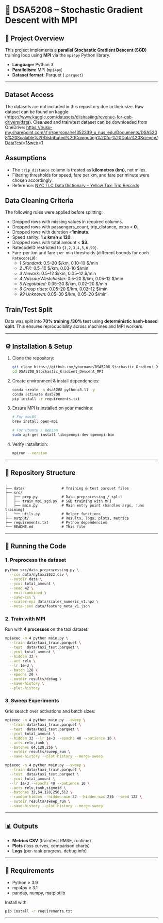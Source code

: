 # 📘 DSA5208 – Stochastic Gradient Descent with MPI

## 📌 Project Overview
This project implements a **parallel Stochastic Gradient Descent (SGD)** training loop using **MPI** via the `mpi4py` Python library.  

- **Language:** Python 3  
- **Parallelism:** MPI (`mpi4py`)  
- **Dataset format:** Parquet (`.parquet`)  

---
## Dataset Access
The datasets are not included in this repository due to their size. Raw dataset can be found on kaggle (https://www.kaggle.com/datasets/diishasiing/revenue-for-cab-drivers/data). Cleansed and train/test dataset can be downloaded from OneDrive: https://nusu-my.sharepoint.com/:f:/r/personal/e1352339_u_nus_edu/Documents/DSA5208%20Scalable%20Distributed%20Computing%20for%20Data%20Science/Data?csf=1&web=1 

## Assumptions
- The `trip_distance` column is treated as **kilometres (km)**, not miles.  
- Filtering thresholds for speed, fare per km, and fare per minute were chosen accordingly.  
- Reference: [NYC TLC Data Dictionary – Yellow Taxi Trip Records](https://www.nyc.gov/assets/tlc/downloads/pdf/data_dictionary_trip_records_yellow.pdf)

## Data Cleaning Criteria
The following rules were applied before splitting:
- Dropped rows with missing values in required columns.
- Dropped rows with passengers_count, trip_distance, extra < **0**.   
- Dropped rows with duration <**1minute**.  
- Speed sanity: **1 ≤ km/h ≤ 120**.  
- Dropped rows with total amount < **\$3**.  
- RatecodeID restricted to `{1,2,3,4,5,6,99}`.  
- Fare-per-km and fare-per-min thresholds (different bounds for each `RatecodeID`):  
  - *1 Standard:* 0.5–20 $/km, 0.10–10 $/min  
  - *2 JFK:* 0.5–10 $/km, 0.03–10 $/min  
  - *3 Newark:* 0.5–12 $/km, 0.05–12 $/min  
  - *4 Nassau/Westchester:* 0.5–20 $/km, 0.05–12 $/min  
  - *5 Negotiated:* 0.05–30 $/km, 0.02–20 $/min  
  - *6 Group rides:* 0.05–20 $/km, 0.02–12 $/min  
  - *99 Unknown:* 0.05–30 $/km, 0.05–20 $/min  

## Train/Test Split
Data was split into **70% training /30% test** using **deterministic hash-based split**. This ensures reproducibility across machines and MPI workers. 

---

## ⚙️ Installation & Setup

1. Clone the repository:
   ```bash
   git clone https://github.com/yourname/DSA5208_Stochastic_Gradient_Descent_MPI.git
   cd DSA5208_Stochastic_Gradient_Descent_MPI
   ```

2. Create environment & install dependencies:
   ```bash
   conda create -n dsa5208 python=3.11 -y
   conda activate dsa5208
   pip install -r requirements.txt
   ```

3. Ensure MPI is installed on your machine:
   ```bash
   # For macOS
   brew install open-mpi

   # For Ubuntu / Debian
   sudo apt-get install libopenmpi-dev openmpi-bin
   ```

4. Verify installation:
   ```bash
   mpirun --version
   ```

---

## 📂 Repository Structure
```
.
├── data/                 # Training & test parquet files
├── src/
│   ├── prep.py           # Data preprocessing / split
│   ├── train_mpi_sgd.py  # SGD training with MPI
│   ├── main.py           # Main entry point (handles args, runs training)
│   └── utils.py          # Helper functions
├── output/               # Results, logs, plots, metrics
├── requirements.txt      # Python dependencies
└── README.md             # This file
```

---

## 🚀 Running the Code

### 1. Preprocess the dataset
```bash
python src/data_preprocessing.py \
  --csv data/nytaxi2022.csv \
  --outdir data \
  --ycol total_amount \
  --seed 42 \
  --emit-combined \
  --save-csv \
  --scaler-npz data/scaler_numeric_v1.npz \
  --meta-json data/feature_meta_v1.json
```

### 2. Train with MPI
Run with **4 processes** on the taxi dataset:
```bash
mpiexec -n 4 python main.py \
  --train data/taxi_train.parquet \
  --test  data/taxi_test.parquet \
  --ycol total_amount \
  --hidden 32 \
  --act relu \
  --lr 1e-3 \
  --batch 128 \
  --epochs 20 \
  --outdir results/debug \
  --save-history \
  --plot-history

```

### 3. Sweep Experiments
Grid search over activations and batch sizes:
```bash
mpiexec -n 4 python main.py --sweep \
  --train data/taxi_train.parquet \
  --test  data/taxi_test.parquet \
  --ycol total_amount \
  --hidden 32 --lr 1e-3 --epochs 40 --patience 10 \
  --acts relu,tanh \
  --batches 64,128,256 \
  --outdir results/sweep_run \
  --save-history --plot-history --merge-sweep
```
```bash
mpiexec -n 4 python main.py --sweep \
  --train data/taxi_train.parquet \
  --test  data/taxi_test.parquet \
  --ycol total_amount \
  --lr 1e-3 --epochs 40 --patience 10 \
  --acts relu,tanh,sigmoid \
  --batches 32,64,128,256,512 \
  --random-hidden --hidden-min 32 --hidden-max 256 --seed 123 \
  --outdir results/sweep_run \
  --save-history --plot-history --merge-sweep
```
---


## 📊 Outputs
- **Metrics CSV** (train/test RMSE, runtime)  
- **Plots** (loss curves, comparison charts)  
- **Logs** (per-rank progress, debug info)  

---


## 📌 Requirements
- Python ≥ 3.9  
- mpi4py ≥ 3.1  
- pandas, numpy, matplotlib  

Install with:
```bash
pip install -r requirements.txt
```

---
